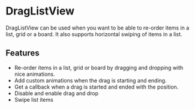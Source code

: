 # DragListView
DragListView can be used when you want to be able to re-order items in a list, grid or a board.
It also supports horizontal swiping of items in a list.


## Features
* Re-order items in a list, grid or board by dragging and dropping with nice animations.
* Add custom animations when the drag is starting and ending.
* Get a callback when a drag is started and ended with the position.
* Disable and enable drag and drop
* Swipe list items
